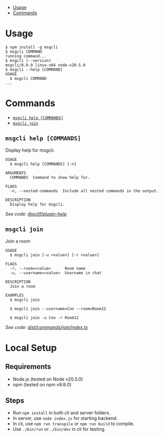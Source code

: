 <!-- toc -->

- [Usage](#usage)
- [Commands](#commands)
<!-- tocstop -->

# Usage

<!-- usage -->

```sh-session
$ npm install -g msgcli
$ msgcli COMMAND
running command...
$ msgcli (--version)
msgcli/0.0.0 linux-x64 node-v20.5.0
$ msgcli --help [COMMAND]
USAGE
  $ msgcli COMMAND
...
```

<!-- usagestop -->

# Commands

<!-- commands -->

- [`msgcli help [COMMANDS]`](#msgcli-help-commands)
- [`msgcli join`](#msgcli-join)

## `msgcli help [COMMANDS]`

Display help for msgcli.

```
USAGE
  $ msgcli help [COMMANDS] [-n]

ARGUMENTS
  COMMANDS  Command to show help for.

FLAGS
  -n, --nested-commands  Include all nested commands in the output.

DESCRIPTION
  Display help for msgcli.
```

_See code: [@oclif/plugin-help](https://github.com/oclif/plugin-help/blob/v5.2.15/src/commands/help.ts)_

## `msgcli join`

Join a room

```
USAGE
  $ msgcli join [-u <value>] [-r <value>]

FLAGS
  -r, --room=<value>      Room name
  -u, --username=<value>  Username in chat

DESCRIPTION
  Join a room

EXAMPLES
  $ msgcli join

  $ msgcli join --username=Con --room=Room12

  $ msgcli join -u Con -r Room12
```

_See code: [dist/commands/join/index.ts](https://github.com/Jayk5/msgcli/blob/v0.0.0/dist/commands/join/index.ts)_

<!-- commandsstop -->

# Local Setup

<!-- local -->

## Requirements

- Node.js (tested on Node v20.5.0)
- npm (tested on npm v9.8.0)

## Steps

- Run `npm install` in both cli and server folders.
- In server, use `node index.js` for starting backend.
- In cli, use `npm run transpile` or `npm run build` to compile.
- Use `./bin/run` or `./bin/dev` in cli for testing.
